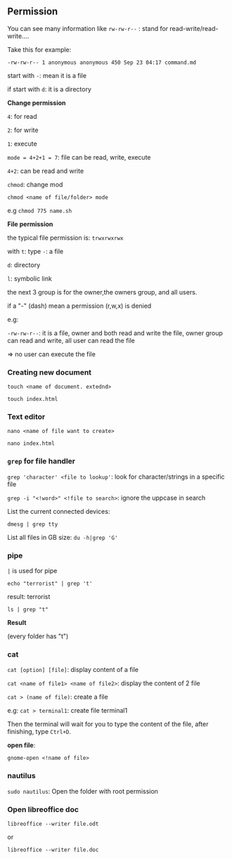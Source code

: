 ## Permission

You can see many information like ``rw-rw-r--`` : stand for read-write/read-write....

Take this for example:

```
-rw-rw-r-- 1 anonymous anonymous 450 Sep 23 04:17 command.md
```

start with ``-``: mean it is a file

if start with ``d``: it is a directory

**Change permission**

``4``: for read

``2``: for write

``1``: execute

``mode = 4+2+1 = 7``: file can be read, write, execute

``4+2``: can be read and write

``chmod``: change mod

``chmod <name of file/folder> mode``

e.g ``chmod 775 name.sh``

**File permission**

the typical file permission is: ``trwxrwxrwx``

with ``t``: type
``-``: a file

``d``: directory

``l``: symbolic link

the next 3 group is for the owner,the owners group, and all users.

if a "-" (dash) mean a permission (r,w,x) is denied

e.g:

``-rw-rw-r--``: it is a file, owner and both read and write the file, owner group can read and write, all user can read the file

=> no user can execute the file

### Creating new document

```
touch <name of document. extednd>
```
```
touch index.html
```

### Text editor

```shell
nano <name of file want to create>
```

```shell
nano index.html
```

### ``grep`` for file handler

``grep 'character' <file to lookup'``: look for character/strings in a specific file

``grep -i "<!word>" <!file to search>``: ignore the uppcase in search

List the current connected devices:

```shell
dmesg | grep tty
```

List all files in GB size: ``du -h|grep 'G'``

### pipe

``|`` is used for pipe

```shell
echo "terrorist" | grep 't'
```

result: terrorist

``ls | grep "t"``

**Result**

(every folder has "t")

### cat

``cat [option] [file]``: display content of a file

``cat <name of file1> <name of file2>``: display the content of 2 file

``cat > (name of file)``: create a file

e.g: ``cat > terminal1``: create file terminal1

Then the terminal will wait for you to type the content of the file, after finishing, type ``Ctrl+D``.

**open file**: 

```shell
gnome-open <!name of file>
```

### nautilus

``sudo nautilus``: Open the folder with root permission

### Open libreoffice doc

```shell
libreoffice --writer file.odt
```

or 

```shell
libreoffice --writer file.doc
```

